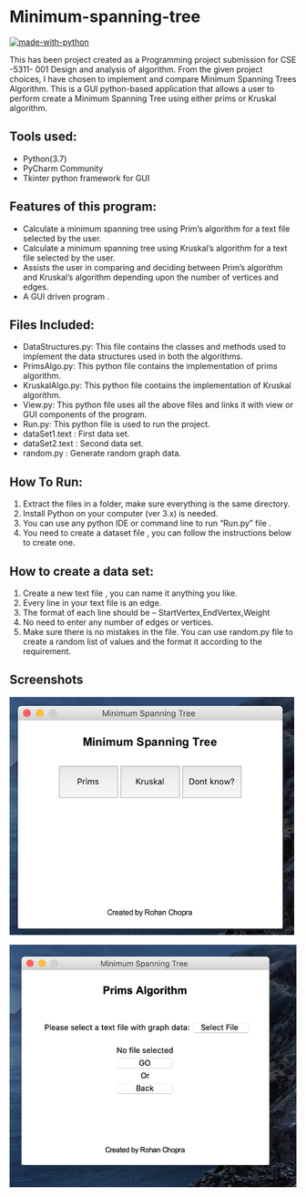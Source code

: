 # Minimum-spanning-tree

[![made-with-python](https://img.shields.io/badge/Made%20with-Python-1f425f.svg)](https://www.python.org/)


This has been project created as a Programming project submission for CSE -5311- 001 Design and analysis of algorithm. From the given project choices, I have chosen to implement and compare Minimum Spanning Trees Algorithm. This is a GUI python-based application that allows a user to perform create a Minimum Spanning Tree using either prims or Kruskal algorithm.

## Tools used:

* Python(3.7)
* PyCharm Community
* Tkinter python framework for GUI

## Features of this program:

* Calculate a minimum spanning tree using Prim’s algorithm for a text file selected by the user.
* Calculate a minimum spanning tree using Kruskal’s algorithm for a text file selected by the user.
* Assists the user in comparing and deciding between Prim’s algorithm and Kruskal’s algorithm depending upon the number of vertices and edges.
* A GUI driven program .

## Files Included:
* DataStructures.py: This file contains the classes and methods used to implement the data structures used in both the algorithms.
* PrimsAlgo.py: This python file contains the implementation of prims algorithm.
* KruskalAlgo.py: This python file contains the implementation of Kruskal algorithm.
* View.py: This python file uses all the above files and links it with view or GUI components of the program.
* Run.py: This python file is used to run the project.
* dataSet1.text : First data set.
* dataSet2.text : Second data set.
* random.py : Generate random graph data.

## How To Run:
1. Extract the files in a folder, make sure everything is the same directory.
2. Install Python on your computer (ver 3.x) is needed.
3. You can use any python IDE or command line to run “Run.py” file .
4. You need to create a dataset file , you can follow the instructions below to
create one. 

## How to create a data set:

1. Create a new text file , you can name it anything you like.
2. Every line in your text file is an edge.
3. The format of each line should be –
StartVertex,EndVertex,Weight
4. No need to enter any number of edges or vertices.
5. Make sure there is no mistakes in the file.
You can use random.py file to create a random list of values and the format it according to the requirement.

 
## Screenshots
![ss 1](https://github.com/rohanchopra3/Minimum-spanning-tree/blob/master/Images/Screenshot%202019-11-17%20at%2011.05.57%20PM.png)

![ss 1](https://github.com/rohanchopra3/Minimum-spanning-tree/blob/master/Images/Screenshot%202019-11-17%20at%2011.06.00%20PM.png)
  
